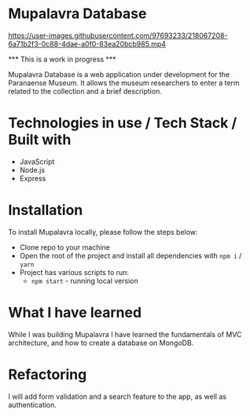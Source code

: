 # Mupalavra Database

https://user-images.githubusercontent.com/97693233/218067208-6a71b2f3-0c88-4dae-a0f0-83ea20bcb985.mp4

*** This is a work in progress ***

Mupalavra Database is a web application under development for the Paranaense Museum. It allows the museum researchers to enter a term related to the collection and a brief description. 
  
# Technologies in use / Tech Stack / Built with
  - JavaScript
  - Node.js
  - Express

# Installation

To install Mupalavra locally, please follow the steps below:
  - Clone repo to your machine
  - Open the root of the project and install all dependencies with `npm i` / `yarn`
  - Project has various scripts to run:
    - `npm start` - running local version

# What I have learned

While I was building Mupalavra I have learned the fundamentals of MVC architecture, and how to create a database on MongoDB. 


# Refactoring

I will add form validation and a search feature to the app, as well as authentication. 

